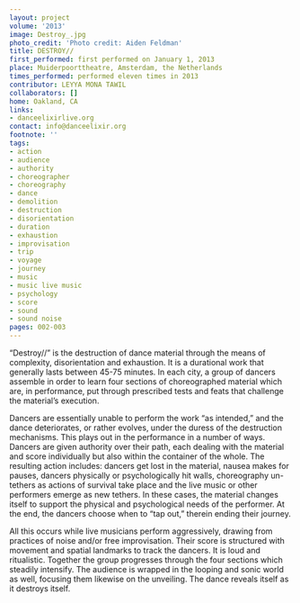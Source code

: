 ```yaml
---
layout: project
volume: '2013'
image: Destroy_.jpg
photo_credit: 'Photo credit: Aiden Feldman'
title: DESTROY//
first_performed: first performed on January 1, 2013
place: Muiderpoorttheatre, Amsterdam, the Netherlands
times_performed: performed eleven times in 2013
contributor: LEYYA MONA TAWIL
collaborators: []
home: Oakland, CA
links:
- danceelixirlive.org
contact: info@danceelixir.org
footnote: ''
tags:
- action
- audience
- authority
- choreographer
- choreography
- dance
- demolition
- destruction
- disorientation
- duration
- exhaustion
- improvisation
- trip
- voyage
- journey
- music
- music live music
- psychology
- score
- sound
- sound noise
pages: 002-003
---
```


“Destroy//” is the destruction of dance material through the means of complexity, disorientation and exhaustion. It is a durational work that generally lasts between 45-75 minutes. In each city, a group of dancers assemble in order to learn four sections of choreographed material which are, in performance, put through prescribed tests and feats that challenge the material’s execution.

Dancers are essentially unable to perform the work “as intended,” and the dance deteriorates, or rather evolves, under the duress of the destruction mechanisms. This plays out in the performance in a number of ways. Dancers are given authority over their path, each dealing with the material and score individually but also within the container of the whole. The resulting action includes: dancers get lost in the material, nausea makes for pauses, dancers physically or psychologically hit walls, choreography un-tethers as actions of survival take place and the live music or other performers emerge as new tethers. In these cases, the material changes itself to support the physical and psychological needs of the performer. At the end, the dancers choose when to “tap out,” therein ending their journey.

All this occurs while live musicians perform aggressively, drawing from practices of noise and/or free improvisation. Their score is structured with movement and spatial landmarks to track the dancers. It is loud and ritualistic. Together the group progresses through the four sections which steadily intensify. The audience is wrapped in the looping and sonic world as well, focusing them likewise on the unveiling. The dance reveals itself as it destroys itself.
